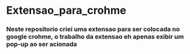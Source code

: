 # Extensao_para_crohme

### Neste repositorio criei uma extensao para ser colocada no google crohme, o trabalho da extensao eh apenas exibir um pop-up ao ser acionada
